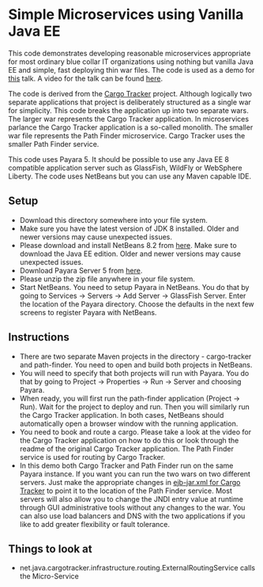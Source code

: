 Simple Microservices using Vanilla Java EE
==========================================
This code demonstrates developing reasonable microservices appropriate for
most ordinary blue collar IT organizations using nothing but vanilla Java EE
and simple, fast deploying thin war files. The code is used as a demo for
[this](https://speakerdeck.com/reza_rahman/down-to-earth-microservices-with-java-ee) talk. A
video for the talk can be found [here](https://www.youtube.com/watch?v=bS6zKgMb8So).

The code is derived from the [Cargo Tracker](https://m-reza-rahman.github.io/cargo-tracker/) project.
Although logically two separate applications that
project is deliberately structured as a single war for simplicity. This code
breaks the application up into two separate wars. The larger war represents the
Cargo Tracker application. In microservices parlance the Cargo Tracker
application is a so-called monolith. The smaller war file represents the
Path Finder microservice. Cargo Tracker uses the smaller Path Finder service.

This code uses Payara 5. It should be possible to use any Java EE 8 compatible application server such as
GlassFish, WildFly or WebSphere Liberty. The code uses NetBeans but you can use any Maven
capable IDE.

Setup
-----
* Download this directory somewhere into your file system.
* Make sure you have the latest version of JDK 8 installed. Older and newer versions may cause unexpected issues.
* Please download and install NetBeans 8.2 from [here](https://netbeans.org/downloads/). Make sure to download the Java EE edition. Older and newer versions may cause unexpected issues.
* Download Payara Server 5 from [here](https://www.payara.fish/downloads).
* Please unzip the zip file anywhere in your file system.
* Start NetBeans. You need to setup Payara in NetBeans. You do that by going to
Services -> Servers -> Add Server -> GlassFish Server. Enter the location of
the Payara directory. Choose the defaults in the next few screens to register Payara with NetBeans.

Instructions
------------
* There are two separate Maven projects in the directory -
cargo-tracker and path-finder. You need to open and build both projects in NetBeans.
* You will need to specify that both projects will run with Payara. You do
that by going to Project -> Properties -> Run -> Server and choosing Payara.
* When ready, you will first run the path-finder application (Project -> Run).
Wait for the project to deploy and run. Then you will similarly run the
Cargo Tracker application. In both cases, NetBeans should automatically open a
browser window with the running application.
* You need to book and route a cargo. Please take a look at the video for the
Cargo Tracker application on how to do this or look through the readme of the
original Cargo Tracker application. The Path Finder service is used for
routing by Cargo Tracker.
* In this demo both Cargo Tracker and Path Finder run on the same Payara
instance. If you want you can run the two wars on two different servers. Just
make the appropriate changes in [ejb-jar.xml for Cargo Tracker](cargo-tracker/src/main/webapp/WEB-INF/ejb-jar.xml) to point it to the location
of the Path Finder service. Most servers will also allow you to change the JNDI
entry value at runtime through GUI administrative tools without any changes to
the war. You can also use load balancers and DNS with the two applications if
you like to add greater flexibility or fault tolerance.

Things to look at
-----

* net.java.cargotracker.infrastructure.routing.ExternalRoutingService calls the Micro-Service
